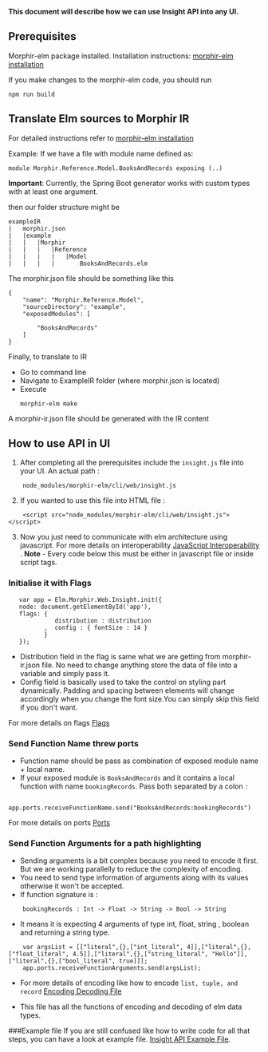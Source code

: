 **This document will describe how we can use Insight API into any UI.**

## Prerequisites
Morphir-elm package installed. Installation instructions: [morphir-elm installation](https://github.com/finos/morphir-elm/blob/master/README.md)

If you make changes to the morphir-elm code, you should run

```
npm run build
``` 
## Translate Elm sources to Morphir IR
For detailed instructions refer to [morphir-elm installation](https://github.com/finos/morphir-elm/blob/master/README.md)

Example:
If we have a file with module name defined as:
```
module Morphir.Reference.Model.BooksAndRecords exposing (..)
```
**Important**: Currently, the Spring Boot generator works with custom types with at least one argument.

then our folder structure might be
```
exampleIR
|   morphir.json
|   |example
|   |   |Morphir
|   |   |   |Reference
|   |   |   |   |Model
|   |   |   |       BooksAndRecords.elm
```                 

The morphir.json file should be something like this

```
{
    "name": "Morphir.Reference.Model",
    "sourceDirectory": "example",
    "exposedModules": [

        "BooksAndRecords"
    ]
}  
```

Finally, to translate to IR
- Go to command line
- Navigate to ExampleIR folder (where morphir.json is located)
- Execute
    ```
    morphir-elm make
    ```
A morphir-ir.json file should be generated with the IR content


## How to use API in UI
1. After completing all the prerequisites include the `insight.js` file into your UI. An actual path :
```
    node_modules/morphir-elm/cli/web/insight.js
```
2. If you wanted to use this file into HTML file :
```
    <script src="node_modules/morphir-elm/cli/web/insight.js"></script>
```
3. Now you just need to communicate with elm architecture using javascript.
For more details on interoperability [JavaScript Interoperability ](https://guide.elm-lang.org/interop).
**Note** - Every code below this must be either in javascript file or inside script tags.
### Initialise it with Flags
```
   var app = Elm.Morphir.Web.Insight.init({
   node: document.getElementById('app'),
   flags: {
             distribution : distribution 
          ,  config : { fontSize : 14 }
          }
   });

```
 - Distribution field in the flag is same what we are getting from morphir-ir.json file. No need to change anything store the data of file into a variable and simply pass it.
 - Config field is basically used to take the control on styling part dynamically. Padding and spacing between elements will change accordingly when you change the font size.You can simply skip this field if you don't want. 
   
For more details on flags [Flags](https://guide.elm-lang.org/interop/flags.html)

### Send Function Name threw ports
- Function name should be pass as combination of exposed module name + local name.
- If your exposed module is `BooksAndRecords` and it contains a local function with name `bookingRecords`. Pass both separated by a colon `:`
```
    app.ports.receiveFunctionName.send("BooksAndRecords:bookingRecords")
```
        
For more details on ports [Ports](https://guide.elm-lang.org/interop/ports.html)

### Send Function Arguments for a path highlighting
- Sending arguments is a bit complex because you need to encode it first. But we are working parallelly to reduce the complexity of encoding. 
- You need to send type information of arguments along with its values otherwise it won't be accepted.
- If function signature is :
``` 
    bookingRecords : Int -> Float -> String -> Bool -> String
```
- It means it is expecting 4 arguments of type int, float, string , boolean and returning a string type.
``` 
    var argsList = [["literal",{},["int_literal", 4]],["literal",{},["float_literal", 4.5]],["literal",{},["string_literal", "Hello"]],["literal",{},["bool_literal", true]]];
    app.ports.receiveFunctionArguments.send(argsList);
```
- For more details of encoding like how to encode `list, tuple, and record`
[Encoding Decoding File](https://github.com/finos/morphir-elm/blob/master/src/Morphir/IR/Value/Codec.elm)
  
  
- This file has all the functions of encoding and decoding of elm data types.

###Example file 
If you are still confused like how to write code for all that steps, you can have a look at example file.
[Insight API Example File](https://github.com/finos/morphir-elm/blob/master/cli/web/insight.html).
